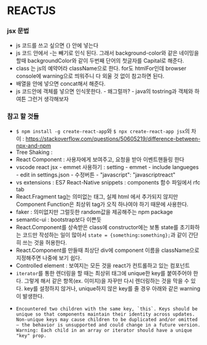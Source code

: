 # REACTJS
### jsx 문법
- js 코드를 쓰고 싶으면 {} 안에 넣는다
- js 코드 안에서 -는 빼기로 인식 된다. 그래서 background-color와 같은 네이밍을 할때 backgroundColor와 같이 두번째 단어의 첫글자를 Capital로 해준다.
- class 는 js의 예약어라 className으로 한다. for도 htmlFor인데 browser console에 warning으로 띄워주니 다 외울 것 없이 참고하면 된다.
- 배열을 안에 넣으면 concat해서 해준다.
- js 코드안에 객체를 넣으면 인식못한다. - 왜그럴까? - java의 tostring과 객체와 하여튼 그런거 생각해보자
### 참고 할 것들
- `$ npm install -g create-react-app`와 `$ npx create-react-app jsx`의 차이 : https://stackoverflow.com/questions/50605219/difference-between-npx-and-npm
- Tree Shaking : 
- React Component : 사용자에게 보여주고, 요청을 받아 이벤트핸들링 한다
- vscode react jsx - emmet 사용하기 : setting - emmet - include langueges - edit in settings.json - 수정버튼 - "javascript": "javascriptreact"
- vs extensions : ES7 React-Native snippets : components 함수 파일에서 rfc tab
- React.Fragment tag는 의미없는 태그, 실제 html 에서 추가되지 않지만 Component Function은 최상위 tag가 오직 하나여야 하기 때문에 사용한다.
- faker : 의미없지만 그럴듯한 random값을 제공해주는 npm package
- semantic-ui : bootstrap보다 이쁜듯
- React.Component를 상속받은 class에 constructor에는 보통 state를 초기화하는 코드만 작성하는 일이 많아서 `state = {something:something};`과 같이 간단히 쓰는 것을 허용한다.
- React.Component를 만들때 최상단 div에 component 이름을 className으로 지정해주면 나중에 보기 쉽다.
- Controlled element : 보여지는 모든 것을 react가 컨트롤하고 있는 컴포넌트 
- `iterator`를 통한 렌더링을 할 때는 최상위 태그에 unique한 key를 붙여주어야 한다. 그렇게 해서 같은 항목(ex. 이미지)을 자꾸만 다시 렌더링하는 것을 막을 수 있다. key를 설정하지 않거나, unique하지 않은 key를 줄 경우 아래와 같은 warning이 발생한다.
- ```
  Encountered two children with the same key, `this`. Keys should be unique so that components maintain their identity across updates. Non-unique keys may cause children to be duplicated and/or omitted — the behavior is unsupported and could change in a future version.
  Warning: Each child in an array or iterator should have a unique "key" prop.
  ```

